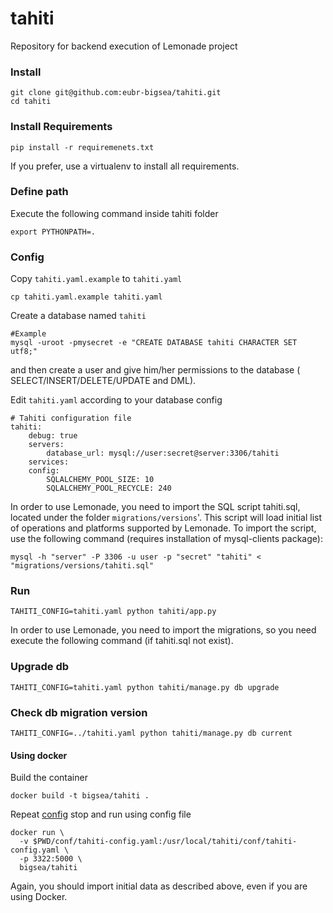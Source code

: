 # tahiti
Repository for backend execution of Lemonade project

### Install
```
git clone git@github.com:eubr-bigsea/tahiti.git
cd tahiti
```

### Install Requirements

```
pip install -r requiremenets.txt
```

If you prefer, use a virtualenv to install all requirements.


### Define path

Execute the following command inside tahiti folder

```
export PYTHONPATH=.
```

### Config
Copy `tahiti.yaml.example` to `tahiti.yaml`
```
cp tahiti.yaml.example tahiti.yaml
```

Create a database named `tahiti`
```
#Example
mysql -uroot -pmysecret -e "CREATE DATABASE tahiti CHARACTER SET utf8;"

```
and then create a user and give him/her permissions to the database (
SELECT/INSERT/DELETE/UPDATE and DML).

Edit `tahiti.yaml` according to your database config
```
# Tahiti configuration file
tahiti:
    debug: true
    servers:
        database_url: mysql://user:secret@server:3306/tahiti
    services:
    config:
        SQLALCHEMY_POOL_SIZE: 10
        SQLALCHEMY_POOL_RECYCLE: 240
```
In order to use Lemonade, you need to import the SQL script tahiti.sql, located
under the folder `migrations/versions`'. This script will load initial list of
operations and platforms supported by Lemonade.
To import the script, use the following command (requires installation of mysql-clients package):

`mysql -h "server" -P 3306 -u user -p "secret" "tahiti" < "migrations/versions/tahiti.sql"`

### Run
```
TAHITI_CONFIG=tahiti.yaml python tahiti/app.py
```

In order to use Lemonade, you need to import the migrations, so you need execute
the following command (if tahiti.sql not exist).
### Upgrade db

```
TAHITI_CONFIG=tahiti.yaml python tahiti/manage.py db upgrade
```

### Check db migration version

```
TAHITI_CONFIG=../tahiti.yaml python tahiti/manage.py db current
```

#### Using docker
Build the container
```
docker build -t bigsea/tahiti .
```

Repeat [config](#config) stop and run using config file
```
docker run \
  -v $PWD/conf/tahiti-config.yaml:/usr/local/tahiti/conf/tahiti-config.yaml \
  -p 3322:5000 \
  bigsea/tahiti
```


Again, you should import initial data as described above, even if you are using Docker.

